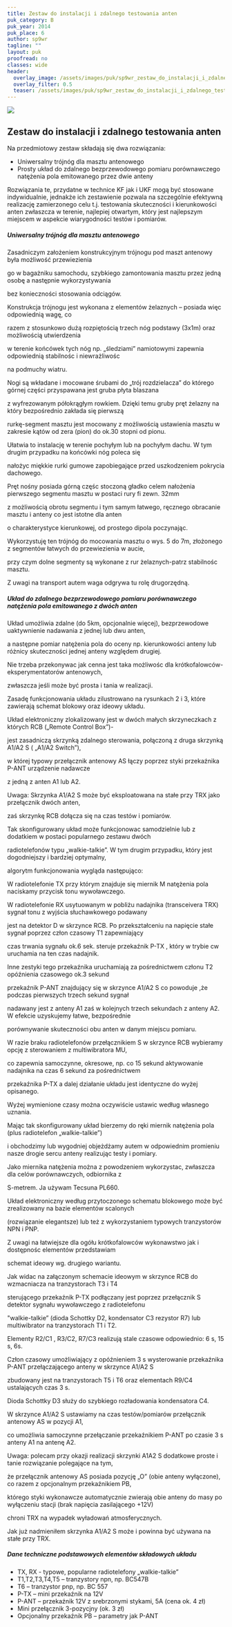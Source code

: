 ```yaml
---
title: Zestaw do instalacji i zdalnego testowania anten
puk_category: B
puk_year: 2014
puk_place: 6
author: sp9wr
tagline: ""
layout: puk
proofread: no
classes: wide
header:
  overlay_image: /assets/images/puk/sp9wr_zestaw_do_instalacji_i_zdalnego_testowania_anten.jpg
  overlay_filter: 0.5
  teaser: /assets/images/puk/sp9wr_zestaw_do_instalacji_i_zdalnego_testowania_anten.jpg
---
```






 



![](assets/data/img/projects/2014-6-0.jpg) 



Zestaw do instalacji i zdalnego testowania anten
------------------------------------------------





 Na przedmiotowy zestaw składają się dwa rozwiązania:

 

* Uniwersalny trójnóg dla masztu antenowego
* Prosty układ do zdalnego bezprzewodowego pomiaru porównawczego natężenia pola emitowanego przez dwie anteny





 Rozwiązania te, przydatne w technice KF jak i UKF mogą być stosowane indywidualnie, jednakże ich zestawienie pozwala na szczególnie efektywną realizację zamierzonego celu t.j. testowania skuteczności i kierunkowości anten zwłaszcza w terenie, najlepiej otwartym, który jest najlepszym miejscem w aspekcie wiarygodności testów i pomiarów.




##### Uniwersalny trójnóg dla masztu antenowego




 Zasadniczym założeniem konstrukcyjnym trójnogu pod maszt antenowy była możliwość przewiezienia

 go w bagażniku samochodu, szybkiego zamontowania masztu przez jedną osobę a następnie wykorzystywania

 bez konieczności stosowania odciągów.

 




 Konstrukcja trójnogu jest wykonana z elementów żelaznych – posiada więc odpowiednią wagę, co

 razem z stosunkowo dużą rozpiętością trzech nóg podstawy (3x1m) oraz możliwością utwierdzenia

 w terenie końcówek tych nóg np. „śledziami” namiotowymi zapewnia odpowiednią stabilnośc i niewrażliwośc

 na podmuchy wiatru.

 




 Nogi są wkładane i mocowane śrubami do „trój rozdzielacza” do którego górnej części przyspawana jest gruba płyta blaszana

 z wyfrezowanym półokrągłym rowkiem. Dzięki temu gruby pręt żelazny na który bezpośrednio zakłada się pierwszą

 rurkę-segment masztu jest mocowany z możliwością ustawienia masztu w zakresie kątów od zera (pion) do ok.30 stopni od pionu.

 Ułatwia to instalację w terenie pochyłym lub na pochyłym dachu. W tym drugim przypadku na końcówki nóg poleca się

 nałożyc miękkie rurki gumowe zapobiegające przed uszkodzeniem pokrycia dachowego.

 




 Pręt nośny posiada górną częśc stoczoną gładko celem nałożenia pierwszego segmentu masztu w postaci rury fi zewn. 32mm

 z możliwością obrotu segmentu i tym samym łatwego, ręcznego obracanie masztu i anteny co jest istotne dla anten

 o charakterystyce kierunkowej, od prostego dipola poczynając.

 




 Wykorzystuję ten trójnóg do mocowania masztu o wys. 5 do 7m, złożonego z segmentów łatwych do przewiezienia w aucie,

 przy czym dolne segmenty są wykonane z rur żelaznych-patrz stabilnośc masztu.

 Z uwagi na transport autem waga odgrywa tu rolę drugorzędną.






##### Układ do zdalnego bezprzewodowego pomiaru porównawczego natężenia pola emitowanego z dwóch anten




Układ umożliwia zdalne (do 5km, opcjonalnie więcej), bezprzewodowe uaktywnienie nadawania z jednej lub dwu anten,

 a następne pomiar natężenia pola do oceny np. kierunkowości anteny lub różnicy skuteczności jednej anteny względem drugiej.

 Nie trzeba przekonywac jak cenna jest taka możliwośc dla krótkofalowców-eksperymentatorów antenowych,

 zwłaszcza jeśli może być prosta i tania w realizacji.






Zasadę funkcjonowania układu zilustrowano na rysunkach 2 i 3, które zawierają schemat blokowy oraz ideowy układu.






 Układ elektroniczny zlokalizowany jest w dwóch małych skrzyneczkach z których RCB („Remote Control Box”)-

 jest zasadniczą skrzynką zdalnego sterowania, połączoną z druga skrzynką A1/A2 S ( „A1/A2 Switch”),

 w której typowy przełącznik antenowy AS łączy poprzez styki przekaźnika P-ANT urządzenie nadawcze

 z jedną z anten A1 lub A2.






Uwaga: Skrzynka A1/A2 S może być eksploatowana na stałe przy TRX jako przełącznik dwóch anten,

zaś skrzynkę RCB dołącza się na czas testów i pomiarów.






 Tak skonfigurowany układ może funkcjonowac samodzielnie lub z dodatkiem w postaci popularnego zestawu dwóch

 radiotelefonów typu „walkie-talkie”. W tym drugim przypadku, który jest dogodniejszy i bardziej optymalny,

 algorytm funkcjonowania wygląda następująco:






W radiotelefonie TX przy którym znajduje się miernik M natężenia pola naciskamy przycisk tonu wywoławczego.

W radiotelefonie RX usytuowanym w pobliżu nadajnika (transceivera TRX) sygnał tonu z wyjścia słuchawkowego podawany

jest na detektor D w skrzynce RCB. Po przekształceniu na napięcie stałe sygnał poprzez człon czasowy T1 zapewniający

 czas trwania sygnału ok.6 sek. steruje przekaźnik P-TX , który w trybie cw uruchamia na ten czas nadajnik.

 Inne zestyki tego przekaźnika uruchamiają za pośrednictwem członu T2 opóźnienia czasowego ok.3 sekund

 przekaźnik P-ANT znajdujący się w skrzynce A1/A2 S co powoduje ,że podczas pierwszych trzech sekund sygnał

 nadawany jest z anteny A1 zaś w kolejnych trzech sekundach z anteny A2. W efekcie uzyskujemy łatwe, bezpośrednie

 porównywanie skuteczności obu anten w danym miejscu pomiaru.






 W razie braku radiotelefonów przełącznikiem S w skrzynce RCB wybieramy opcję z sterowaniem z multiwibratora MU,

 co zapewnia samoczynne, okresowe, np. co 15 sekund aktywowanie nadajnika na czas 6 sekund za pośrednictwem

 przekaźnika P-TX a dalej działanie układu jest identyczne do wyżej opisanego.






 Wyżej wymienione czasy można oczywiście ustawic według własnego uznania.






 Mając tak skonfigurowany układ bierzemy do ręki miernik natężenia pola (plus radiotelefon „walkie-talkie”)

 i obchodzimy lub wygodniej objeżdżamy autem w odpowiednim promieniu nasze drogie sercu anteny realizując testy i pomiary.

 Jako miernika natężenia można z powodzeniem wykorzystac, zwłaszcza dla celów porównawczych, odbiornika z

 S-metrem. Ja używam Tecsuna PL660.






 Układ elektroniczny według przytoczonego schematu blokowego może być zrealizowany na bazie elementów scalonych

 (rozwiązanie elegantsze) lub też z wykorzystaniem typowych tranzystorów NPN i PNP.

 Z uwagi na łatwiejsze dla ogółu krótkofalowców wykonawstwo jak i dostępnośc elementów przedstawiam

 schemat ideowy wg. drugiego wariantu.






 Jak widac na załączonym schemacie ideowym w skrzynce RCB do wzmacniacza na tranzystorach T3 i T4

 sterującego przekaźnik P-TX podłączany jest poprzez przełącznik S detektor sygnału wywoławczego z radiotelefonu

 "walkie-talkie” (dioda Schottky D2, kondensator C3 rezystor R7) lub multiwibrator na tranzystorach T1 i T2.






 Elementy R2/C1 , R3/C2, R7/C3 realizują stale czasowe odpowiednio: 6 s, 15 s, 6s.

 Człon czasowy umożliwiający z opóźnieniem 3 s wysterowanie przekaźnika P-ANT przełączającego anteny w skrzynce A1/A2 S

 zbudowany jest na tranzystorach T5 i T6 oraz elementach R9/C4 ustalających czas 3 s.






 Dioda Schottky D3 służy do szybkiego rozładowania kondensatora C4.






 W skrzynce A1/A2 S ustawiamy na czas testów/pomiarów przełącznik antenowy AS w pozycji A1,

 co umożliwia samoczynne przełączanie przekaźnikiem P-ANT po czasie 3 s anteny A1 na antenę A2.






 Uwaga: polecam przy okazji realizacji skrzynki A1A2 S dodatkowe proste i tanie rozwiązanie polegające na tym,

 że przełącznik antenowy AS posiada pozycję „O” (obie anteny wyłączone), co razem z opcjonalnym przekaźnikiem PB,

 którego styki wykonawcze automatycznie zwierają obie anteny do masy po wyłączeniu stacji (brak napięcia zasilającego +12V)

 chroni TRX na wypadek wyładowań atmosferycznych.

 Jak już nadmieniłem skrzynka A1/A2 S może i powinna być używana na stałe przy TRX.





##### Dane techniczne podstawowych elementów składowych układu




* TX, RX - typowe, popularne radiotelefony „walkie-talkie”
* T1,T2,T3,T4,T5 – tranzystory npn, np. BC547B
* T6 – tranzystor pnp, np. BC 557
* P-TX – mini przekaźnik na 12V
* P-ANT – przekaźnik 12V z srebrzonymi stykami, 5A (cena ok. 4 zł)
* Mini przełącznik 3-pozycjny (ok. 3 zł)
* Opcjonalny przekaźnik PB – parametry jak P-ANT














 


